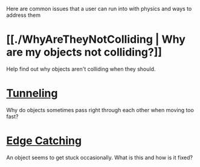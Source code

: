 Here are common issues that a user can run into with physics and ways to address them

 #  [[./WhyAreTheyNotColliding | Why are my objects not colliding?]]
Help find out why objects aren't colliding when they should.

 #  [Tunneling](https://github.com/ArendDanielek/ZeroDocsTest/blob/master/zero_editor_documentation/zeromanual/physics/physicstroubleshooting/Tunneling.markdown)
Why do objects sometimes pass right through each other when moving too fast?

 #  [Edge Catching](https://github.com/ArendDanielek/ZeroDocsTest/blob/master/zero_editor_documentation/zeromanual/physics/physicstroubleshooting/EdgeCatching.markdown)
An object seems to get stuck occasionally. What is this and how is it fixed? 
  
  
  
  
  
  
  

 